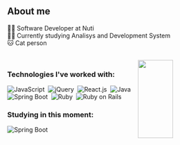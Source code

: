 ## About me

👩‍💻 Software Developer at Nuti  
👩‍🎓 Currently studying Analisys and Development System  
🐱 Cat person  

<br>

<img align="right" width="40%" height="180px" src="https://github-readme-stats.vercel.app/api/top-langs/?username=karinasasaki&layout=compact&hide_border=true&title_color=fff&text_color=fff&bg_color=0d1117"/>

### Technologies I've worked with:
![JavaScript](https://img.shields.io/badge/JavaScript-323330?style=for-the-badge&logo=javascript&logoColor=F7DF1E)&nbsp;
![jQuery](	https://img.shields.io/badge/jQuery-0769AD?style=for-the-badge&logo=jquery&logoColor=white)&nbsp;
![React.js](https://img.shields.io/badge/React-20232A?style=for-the-badge&logo=react&logoColor=61DAFB)&nbsp;
![Java](https://img.shields.io/badge/Java-ED8B00?style=for-the-badge&logo=openjdk&logoColor=white)&nbsp;
![Spring Boot](https://img.shields.io/badge/Spring_Boot-6DB33F?style=for-the-badge&logo=spring&logoColor=white)&nbsp;
![Ruby](https://img.shields.io/badge/Ruby-CC342D?style=for-the-badge&logo=ruby&logoColor=white)&nbsp;
![Ruby on Rails](https://img.shields.io/badge/Ruby_on_Rails-CC0000?style=for-the-badge&logo=ruby-on-rails&logoColor=white)&nbsp;

 ### Studying in this moment:
![Spring Boot](https://img.shields.io/badge/Spring_Boot-6DB33F?style=for-the-badge&logo=spring&logoColor=white)&nbsp;
